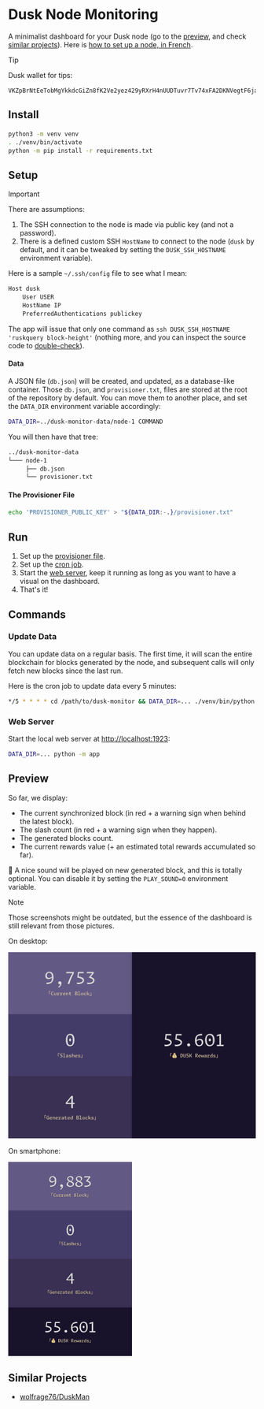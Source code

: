 # Dusk Node Monitoring

A minimalist dashboard for your Dusk node (go to the [preview](#preview), and check [similar projects](#similar-projects)). Here is [how to set up a node, in French](https://www.tiger-222.fr/luma/blockchain/node-dusk.html).

> [!TIP]
> Dusk wallet for tips:
> ```
> VKZpBrNtEeTobMgYkkdcGiZn8fK2Ve2yez429yRXrH4nUUDTuvr7Tv74xFA2DKNVegtF6jaom2uacZMm8Z2Lg2J
> ```

## Install

```bash
python3 -m venv venv
. ./venv/bin/activate
python -m pip install -r requirements.txt
```

## Setup

> [!IMPORTANT]
> There are assumptions:
>
> 1. The SSH connection to the node is made via public key (and not a password).
> 2. There is a defined custom SSH `HostName` to connect to the node (`dusk` by default, and it can be tweaked by setting the `DUSK_SSH_HOSTNAME` environment variable).
>
> Here is a sample `~/.ssh/config` file to see what I mean:
>
> ```bash
> Host dusk
>     User USER
>     HostName IP
>     PreferredAuthentications publickey
> ```
>
> The app will issue that only one command as `ssh DUSK_SSH_HOSTNAME 'ruskquery block-height'` (nothing more, and you can inspect the source code to [double-check](https://github.com/search?q=repo:BoboTiG/dusk-monitor%20CMD_GET_NODE_SYNCED_BLOCK&type=code)).

#### Data

A JSON file (`db.json`) will be created, and updated, as a database-like container. Those `db.json`, and `provisioner.txt`, files are stored at the root of the repository by default. You can move them to another place, and set the `DATA_DIR` environment variable accordingly:

```bash
DATA_DIR=../dusk-monitor-data/node-1 COMMAND
```

You will then have that tree:

```bash
../dusk-monitor-data
└─── node-1
     ├── db.json
     └── provisioner.txt
```

#### The Provisioner File

```bash
echo 'PROVISIONER_PUBLIC_KEY' > "${DATA_DIR:-.}/provisioner.txt"
```

## Run

1. Set up the [provisioner file](#the-provisioner-file).
1. Set up the [cron job](#update-data).
1. Start the [web server](#web-server), keep it running as long as you want to have a visual on the dashboard.
1. That's it!

## Commands

### Update Data

You can update data on a regular basis.
The first time, it will scan the entire blockchain for blocks generated by the node, and subsequent calls will only fetch new blocks since the last run.

Here is the cron job to update data every 5 minutes:

```bash
*/5 * * * * cd /path/to/dusk-monitor && DATA_DIR=... ./venv/bin/python -m app --update
```

### Web Server

Start the local web server at [http://localhost:1923](http://localhost:1923):

```bash
DATA_DIR=... python -m app
```

## Preview

So far, we display:
- The current synchronized block (in red + a warning sign when behind the latest block).
- The slash count (in red + a warning sign when they happen).
- The generated blocks count.
- The current rewards value (+ an estimated total rewards accumulated so far).

🔔 A nice sound will be played on new generated block, and this is totally optional. You can disable it by setting the `PLAY_SOUND=0` environment variable.

> [!NOTE]
> Those screenshots might be outdated, but the essence of the dashboard is still relevant from those pictures.

On desktop:

![Preview on a large screen](./screenshots/dusk-monitoring-large-screen.png)

On smartphone:

<img src="./screenshots/dusk-monitoring-small-screen.png" width="50%"/>

## Similar Projects

- [wolfrage76/DuskMan](https://github.com/wolfrage76/DuskMan/)
